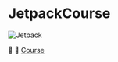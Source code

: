 # JetpackCourse

![Jetpack](https://i.ibb.co/k5BM7gG/Screen-Shot-2021-09-23-at-16-22-46.png) 

:dizzy: :dizzy: [Course](https://hepsiburada.udemy.com/course/android-mobil-uygulama-kursu-seviye-2/learn/lecture/18137364#overview)

